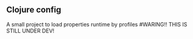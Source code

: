 ## Clojure config

A small project to load properties runtime by profiles
#WARING!! THIS IS STILL UNDER DEV!
